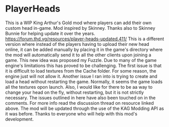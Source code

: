 # PlayerHeads
This is a WIP King Arthur's Gold mod where players can add their own custom head in-game. Mod inspired by Skinney. Thanks also to Skinney Bunnie for helping update it over the years. https://forum.thd.vg/resources/player-heads-updated.411/ 
This is a different version where instead of the players having to upload their new head online, it can be added manually by placing it in the game's directory where the mod will automatically send it to all the other clients upon joining a game. This new idea was proposed my Fuzzle. 
Due to many of the game engine's limitations this has proved to be challenging. The first issue is that it is difficult to load textures from the Cache folder. For some reason, the engine just will not allow it. Another issue I ran into is trying to create and load a head without restarting the game. Normally, it seems the game loads all the textures opon launch. Also, I would like for there to be aa way to change your head on the fly, without restarting, but it is not strictly necessary. The issues outlined in here have also been touched on in the comments. 
For more info read the discussion thread on resource linked above. The mod will be updated through the use of the KAG Modding API as it was before. Thanks to everyone who will help with this mod's development.
